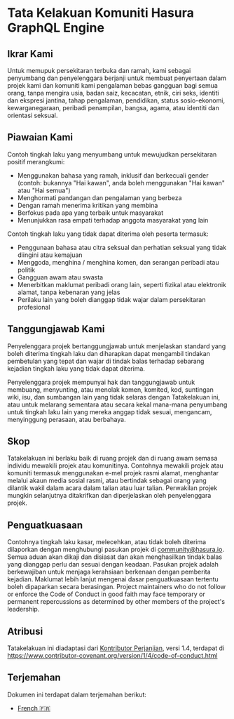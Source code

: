 # Tata Kelakuan Komuniti Hasura GraphQL Engine

## Ikrar Kami

Untuk memupuk persekitaran terbuka dan ramah, kami sebagai
penyumbang dan penyelenggara berjanji untuk membuat penyertaan dalam projek kami dan
komuniti kami pengalaman bebas gangguan bagi semua orang, tanpa mengira usia, badan
saiz, kecacatan, etnik, ciri seks, identiti dan ekspresi jantina,
tahap pengalaman, pendidikan, status sosio-ekonomi, kewarganegaraan, peribadi
penampilan, bangsa, agama, atau identiti dan orientasi seksual.

## Piawaian Kami

Contoh tingkah laku yang menyumbang untuk mewujudkan persekitaran positif
merangkumi:

* Menggunakan bahasa yang ramah, inklusif dan berkecuali gender (contoh: bukannya "Hai kawan",
   anda boleh menggunakan "Hai kawan" atau "Hai semua")
* Menghormati pandangan dan pengalaman yang berbeza
* Dengan ramah menerima kritikan yang membina
* Berfokus pada apa yang terbaik untuk masyarakat
* Menunjukkan rasa empati terhadap anggota masyarakat yang lain

Contoh tingkah laku yang tidak dapat diterima oleh peserta termasuk:

* Penggunaan bahasa atau citra seksual dan perhatian seksual yang tidak diingini atau
   kemajuan
* Menggoda, menghina / menghina komen, dan serangan peribadi atau politik
* Gangguan awam atau swasta
* Menerbitkan maklumat peribadi orang lain, seperti fizikal atau elektronik
   alamat, tanpa kebenaran yang jelas
* Perilaku lain yang boleh dianggap tidak wajar dalam
   persekitaran profesional

## Tanggungjawab Kami

Penyelenggara projek bertanggungjawab untuk menjelaskan standard yang boleh diterima
tingkah laku dan diharapkan dapat mengambil tindakan pembetulan yang tepat dan wajar di
tindak balas terhadap sebarang kejadian tingkah laku yang tidak dapat diterima.

Penyelenggara projek mempunyai hak dan tanggungjawab untuk membuang, menyunting, atau
menolak komen, komited, kod, suntingan wiki, isu, dan sumbangan lain
yang tidak selaras dengan Tatakelakuan ini, atau untuk melarang sementara atau
secara kekal mana-mana penyumbang untuk tingkah laku lain yang mereka anggap tidak sesuai,
mengancam, menyinggung perasaan, atau berbahaya.

## Skop

Tatakelakuan ini berlaku baik di ruang projek dan di ruang awam
semasa individu mewakili projek atau komunitinya. Contohnya
mewakili projek atau komuniti termasuk menggunakan e-mel projek rasmi
alamat, menghantar melalui akaun media sosial rasmi, atau bertindak sebagai orang yang dilantik
wakil dalam acara dalam talian atau luar talian. Perwakilan projek mungkin
selanjutnya ditakrifkan dan diperjelaskan oleh penyelenggara projek.

## Penguatkuasaan

Contohnya tingkah laku kasar, melecehkan, atau tidak boleh diterima
dilaporkan dengan menghubungi pasukan projek di community@hasura.io. Semua
aduan akan dikaji dan disiasat dan akan menghasilkan tindak balas yang
dianggap perlu dan sesuai dengan keadaan. Pasukan projek adalah
berkewajiban untuk menjaga kerahsiaan berkenaan dengan pemberita kejadian.
Maklumat lebih lanjut mengenai dasar penguatkuasaan tertentu boleh dipaparkan secara berasingan.
Project maintainers who do not follow or enforce the Code of Conduct in good
faith may face temporary or permanent repercussions as determined by other
members of the project's leadership.

## Atribusi

Tatakelakuan ini diadaptasi dari [Kontributor Perjanjian][homepage], versi 1.4,
terdapat di https://www.contributor-covenant.org/version/1/4/code-of-conduct.html

[homepage]: https://www.contributor-covenant.org

## Terjemahan

Dokumen ini terdapat dalam terjemahan berikut:

- [French :fr:](translations/code-of-conduct.french.md)
